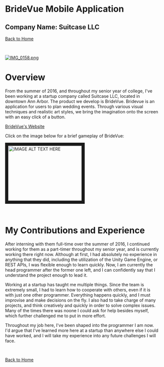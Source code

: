 # BrideVue Mobile Application

## Company Name: Suitcase LLC


[Back to Home](https://forhago.github.io/brianye.github.io/)

<br>

[![IMG_0158.png](https://s28.postimg.org/hjvik6urh/IMG_0158.png)](https://postimg.org/image/daqsi0ri1/)

# Overview
From the summer of 2016, and throughout my senior year of college, I've been working at a startup company called Suitcase LLC, located in downtown Ann Arbor. The product we develop is BrideVue. Bridevue is an application for users to plan wedding events. Through various visual techniques and realistic art styles, we bring the imagination onto the screen with an easy click of a button.

[BrideVue's Website](https://www.bridevue.com)

Click on the image below for a brief gameplay of BrideVue:

<a href="http://www.youtube.com/watch?feature=player_embedded&v=OEWHT1KjfxI/
" target="_blank"><img src="http://img.youtube.com/vi/OEWHT1KjfxI/0.jpg" 
alt="IMAGE ALT TEXT HERE" width="240" height="180" border="10" /></a>

<br>

# My Contributions and Experience

After interning with them full-time over the summer of 2016, I continued working for them as a part-timer throughout my senior year, and is currently working there right now. Although at first, I had absolutely no experience in anything that they did, including the utilization of the Unity Game Engine, or REST APIs, I was flexible enough to learn quickly. Now, I am currently the head programmer after the former one left, and I can confidently say that I understand the project enough to lead it.

Working at a startup has taught me multiple things. Since the team is extremely small, I had to learn how to cooperate with others, even if it is with just one other programmer. Everything happens quickly, and I must improvise and make decisions on the fly. I also had to take charge of many projects, and think creatively and quickly in order to solve complex issues. Many of the times there was noone I could ask for help besides myself, which further challenged me to put in more effort.

Throughout my job here, I've been shaped into the programmer I am now. I'd argue that I've learned more here at a startup than anywhere else I could have worked, and I will take my experience into any future challenges I will face.

<br>

[Back to Home](https://forhago.github.io/brianye.github.io/)